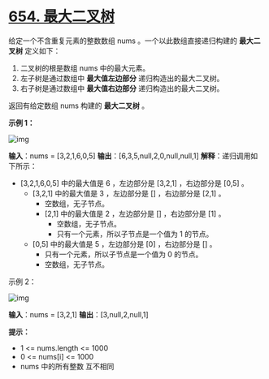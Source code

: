 # [654. 最大二叉树](https://leetcode-cn.com/problems/maximum-binary-tree/)

给定一个不含重复元素的整数数组 nums 。一个以此数组直接递归构建的 **最大二叉树** 定义如下：

1. 二叉树的根是数组 nums 中的最大元素。
2. 左子树是通过数组中 **最大值左边部分** 递归构造出的最大二叉树。
3. 右子树是通过数组中 **最大值右边部分** 递归构造出的最大二叉树。

返回有给定数组 nums 构建的 **最大二叉树** 。

 

**示例 1：**

![img](https://foreti.me/imgplace/2021/2021-03-24_tree1-5b0ed8.jpg)

**输入**：nums = [3,2,1,6,0,5]
**输出**：[6,3,5,null,2,0,null,null,1]
**解释**：递归调用如下所示：

- [3,2,1,6,0,5] 中的最大值是 6 ，左边部分是 [3,2,1] ，右边部分是 [0,5] 。
    - [3,2,1] 中的最大值是 3 ，左边部分是 [] ，右边部分是 [2,1] 。
        - 空数组，无子节点。
        - [2,1] 中的最大值是 2 ，左边部分是 [] ，右边部分是 [1] 。
            - 空数组，无子节点。
            - 只有一个元素，所以子节点是一个值为 1 的节点。
    - [0,5] 中的最大值是 5 ，左边部分是 [0] ，右边部分是 [] 。
        - 只有一个元素，所以子节点是一个值为 0 的节点。
        - 空数组，无子节点。

示例 2：

![img](https://foreti.me/imgplace/2021/2021-03-24_tree2-d784fd.jpg)

**输入**：nums = [3,2,1]
**输出**：[3,null,2,null,1]

**提示：**

- 1 <= nums.length <= 1000
- 0 <= nums[i] <= 1000
- nums 中的所有整数 互不相同